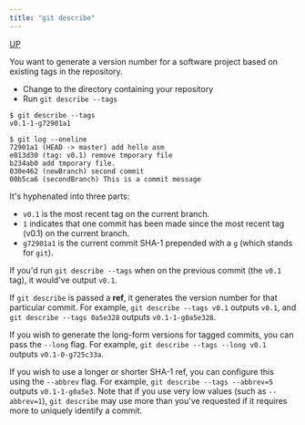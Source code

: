 ```yaml
---
title: "git describe"
---
```


[UP](/git.html)


You want to generate a version number for a software project based on existing tags in the repository.

- Change to the directory containing your repository
- Run `git describe --tags`

```text
$ git describe --tags
v0.1-1-g72901a1

$ git log --oneline
72901a1 (HEAD -> master) add hello asm
e013d30 (tag: v0.1) remove tmporary file
b234ab0 add tmporary file.
030e462 (newBranch) second commit
00b5ca6 (secondBranch) This is a commit message
```

It's hyphenated into three parts:
- `v0.1` is the most recent tag on the current branch.
- `1` indicates that one commit has been made since the most recent tag (v0.1) on the current branch.
- `g72901a1` is the current commit SHA-1 prepended with a `g` (which stands for `git`).

If you'd run `git describe --tags` when on the previous commit (the `v0.1` tag),
it would've output `v0.1`.

If `git describe` is passed a **ref**, it generates the version number for that particular commit.
For example, `git describe --tags v0.1` outputs `v0.1`, and `git describe --tags 0a5e328` outputs `v0.1-1-g0a5e328`.

If you wish to generate the long-form versions for tagged commits,
you can pass the `--long` flag.
For example, `git describe --tags --long v0.1` outputs `v0.1-0-g725c33a`.

If you wish to use a longer or shorter SHA-1 ref,
you can configure this using the `--abbrev` flag.
For example, `git describe --tags --abbrev=5` outputs `v0.1-1-g0a5e3`.
Note that if you use very low values (such as `--abbrev=1`),
`git describe` may use more than you've requested if it requires more to uniquely identify a commit.
